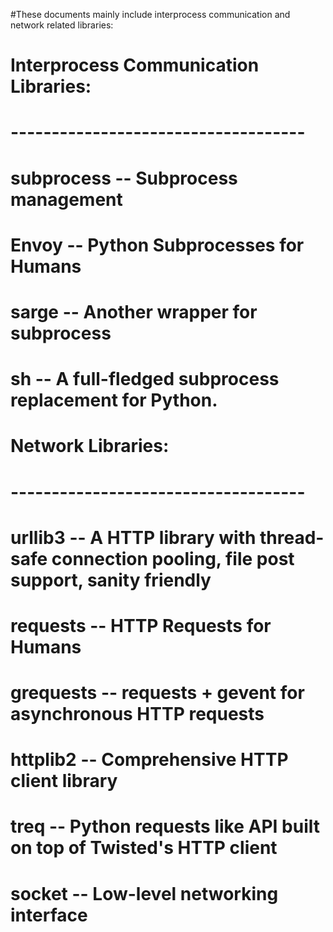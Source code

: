 #These documents mainly include interprocess communication and network related libraries:
# Interprocess Communication Libraries:
# ------------------------------------
# subprocess -- Subprocess management
# Envoy -- Python Subprocesses for Humans
# sarge -- Another wrapper for subprocess
# sh -- A full-fledged subprocess replacement for Python.

# Network Libraries:
# ------------------------------------
# urllib3 -- A HTTP library with thread-safe connection pooling, file post support, sanity friendly
# requests -- HTTP Requests for Humans
# grequests -- requests + gevent for asynchronous HTTP requests
# httplib2 -- Comprehensive HTTP client library
# treq -- Python requests like API built on top of Twisted's HTTP client

# socket -- Low-level networking interface
